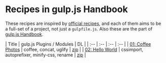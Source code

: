 # Recipes in gulp.js Handbook

These recipes are inspired by [official recipes](https://github.com/gulpjs/gulp/tree/master/docs/recipes), and each of them aims to be a full-set of a project, not just a `gulpfile.js`. Also these are the part of [gulp.js Handbook](https://github.com/cognitom/gulp-handbook/).

| Title | gulp.js Plugins / Modules | DL |
| :-- | :-- | :-- | :-- |
| [01: Coffee Photos](recipe/01-coffee-photos/) | coffee, concat, uglify | [zip](https://github.com/cognitom/gulp-handbook-recipes/raw/master/download/01-coffee-photos.zip) |
| [02: Hello World](recipe/02-hello-world) | cssimport, autoprefixer, minify-css, rename | [zip](https://github.com/cognitom/gulp-handbook-recipes/raw/master/download/02-hello-world.zip) |
